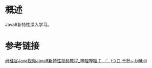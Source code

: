 # 概述

Java8新特性深入学习。

# 参考链接

[尚硅谷Java视频Java8新特性视频教程_哔哩哔哩 (゜-゜)つロ 干杯~-bilibili](https://www.bilibili.com/video/av21399242)